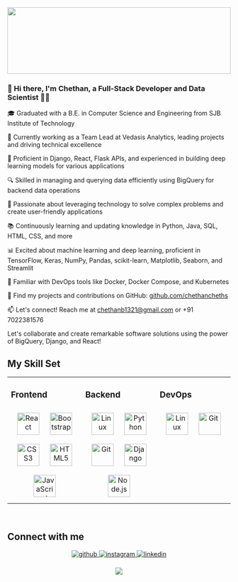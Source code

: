 <div align="center">
  <img src="https://rishavanand.github.io/static/images/greetings.gif" align="center" style="width: 100%;height:150px" />
</div>

### 👋 Hi there, I'm Chethan, a Full-Stack Developer and Data Scientist 👨‍💻

🎓 Graduated with a B.E. in Computer Science and Engineering from SJB Institute of Technology

💼 Currently working as a Team Lead at Vedasis Analytics, leading projects and driving technical excellence

🚀 Proficient in Django, React, Flask APIs, and experienced in building deep learning models for various applications

🔍 Skilled in managing and querying data efficiently using BigQuery for backend data operations

🔭 Passionate about leveraging technology to solve complex problems and create user-friendly applications

📚 Continuously learning and updating knowledge in Python, Java, SQL, HTML, CSS, and more

📊 Excited about machine learning and deep learning, proficient in TensorFlow, Keras, NumPy, Pandas, scikit-learn, Matplotlib, Seaborn, and Streamlit

🐳 Familiar with DevOps tools like Docker, Docker Compose, and Kubernetes

📁 Find my projects and contributions on GitHub: [github.com/chethancheths](http://www.github.com/chethancheths)

📫 Let's connect! Reach me at chethanb1321@gmail.com or +91 7022381576

Let's collaborate and create remarkable software solutions using the power of BigQuery, Django, and React!

## My Skill Set  
<table><tr><td valign="top" width="33%">
  
### Frontend  
<div align="center">  
  <img style="margin: 10px" src="https://profilinator.rishav.dev/skills-assets/react-original-wordmark.svg" alt="React" height="50" />  
  <img style="margin: 10px" src="https://profilinator.rishav.dev/skills-assets/bootstrap-plain.svg" alt="Bootstrap" height="50" />  
  <img style="margin: 10px" src="https://profilinator.rishav.dev/skills-assets/css3-original-wordmark.svg" alt="CSS3" height="50" />  
  <img style="margin: 10px" src="https://profilinator.rishav.dev/skills-assets/html5-original-wordmark.svg" alt="HTML5" height="50" />  
  <img style="margin: 10px" src="https://profilinator.rishav.dev/skills-assets/javascript-original.svg" alt="JavaScript" height="50" />  
</div>

</td><td valign="top" width="33%">

### Backend  
<div align="center">  
  <img style="margin: 10px" src="https://profilinator.rishav.dev/skills-assets/linux-original.svg" alt="Linux" height="50" />  
  <img style="margin: 10px" src="https://profilinator.rishav.dev/skills-assets/python-original.svg" alt="Python" height="50" />  
  <img style="margin: 10px" src="https://profilinator.rishav.dev/skills-assets/git-scm-icon.svg" alt="Git" height="50" />  
  <img style="margin: 10px" src="https://profilinator.rishav.dev/skills-assets/django-original.svg" alt="Django" height="50" />  
  <img style="margin: 10px" src="https://profilinator.rishav.dev/skills-assets/nodejs-original-wordmark.svg" alt="Node.js" height="50" />  
</div>

</td><td valign="top" width="33%">

### DevOps  
<div align="center">  
  <img style="margin: 10px" src="https://profilinator.rishav.dev/skills-assets/linux-original.svg" alt="Linux" height="50" />  
  <img style="margin: 10px" src="https://profilinator.rishav.dev/skills-assets/git-scm-icon.svg" alt="Git" height="50" />  
</div>

</td></tr></table>  

<br/>  

## Connect with me  
<div align="center">
  <a href="https://github.com/chethancheths" target="_blank">
    <img src=https://img.shields.io/badge/github-%2324292e.svg?&style=for-the-badge&logo=github&logoColor=white alt=github style="margin-bottom: 5px;" />
  </a>
  <a href="https://instagram.com/_chethan_cheths" target="_blank">
    <img src=https://img.shields.io/badge/instagram-%23000000.svg?&style=for-the-badge&logo=instagram&logoColor=white alt=instagram style="margin-bottom: 5px;" />
  </a>
  <a href="https://linkedin.com/in/chethan-b-31b58a192" target="_blank">
    <img src=https://img.shields.io/badge/linkedin-%231E77B5.svg?&style=for-the-badge&logo=linkedin&logoColor=white alt=linkedin style="margin-bottom: 5px;" />
  </a>  
</div>  
  

<br/>  

<div align="center">
  <img src="https://komarev.com/ghpvc/?username=chethancheths&&style=flat-square" align="center" />
</div>  
  

<br/>  

<div align="center"></div>
<br />
